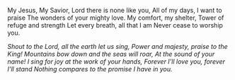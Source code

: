 My Jesus, My Savior,
Lord there is none like you,
All of my days, I want to praise
The wonders of your mighty love.
My comfort, my shelter,
Tower of refuge and strength
Let every breath, all that I am
Never cease to worship you.

_Shout to the Lord, all the earth let us sing,
Power and majesty, praise to the King!
Mountains bow down and the seas will roar,
At the sound of your name!
I sing for joy at the work of your hands,
Forever I&#39;ll love you, forever I&#39;ll stand
Nothing compares to the promise I have in you._

